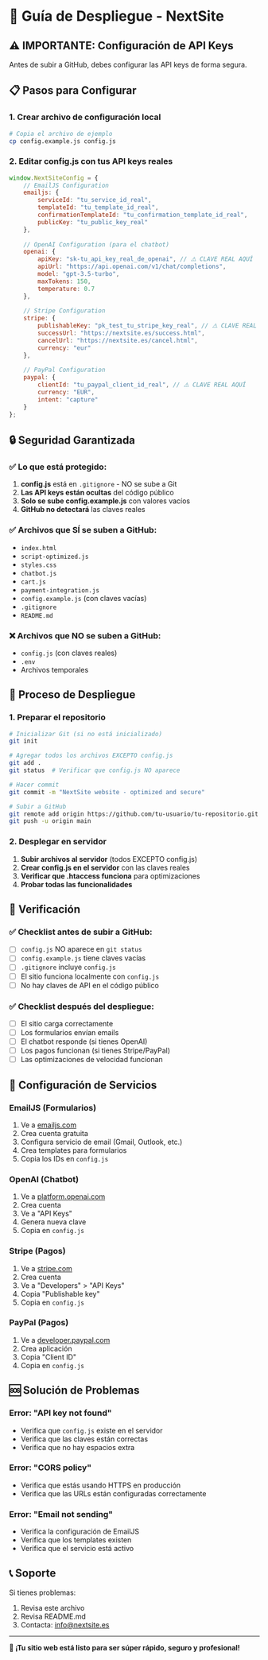 # 🚀 Guía de Despliegue - NextSite

## ⚠️ IMPORTANTE: Configuración de API Keys

Antes de subir a GitHub, debes configurar las API keys de forma segura.

## 📋 Pasos para Configurar

### 1. Crear archivo de configuración local

```bash
# Copia el archivo de ejemplo
cp config.example.js config.js
```

### 2. Editar config.js con tus API keys reales

```javascript
window.NextSiteConfig = {
    // EmailJS Configuration
    emailjs: {
        serviceId: "tu_service_id_real",
        templateId: "tu_template_id_real", 
        confirmationTemplateId: "tu_confirmation_template_id_real",
        publicKey: "tu_public_key_real"
    },
    
    // OpenAI Configuration (para el chatbot)
    openai: {
        apiKey: "sk-tu_api_key_real_de_openai", // ⚠️ CLAVE REAL AQUÍ
        apiUrl: "https://api.openai.com/v1/chat/completions",
        model: "gpt-3.5-turbo",
        maxTokens: 150,
        temperature: 0.7
    },
    
    // Stripe Configuration
    stripe: {
        publishableKey: "pk_test_tu_stripe_key_real", // ⚠️ CLAVE REAL AQUÍ
        successUrl: "https://nextsite.es/success.html",
        cancelUrl: "https://nextsite.es/cancel.html",
        currency: "eur"
    },
    
    // PayPal Configuration
    paypal: {
        clientId: "tu_paypal_client_id_real", // ⚠️ CLAVE REAL AQUÍ
        currency: "EUR",
        intent: "capture"
    }
};
```

## 🔒 Seguridad Garantizada

### ✅ Lo que está protegido:

1. **config.js** está en `.gitignore` - NO se sube a Git
2. **Las API keys están ocultas** del código público
3. **Solo se sube config.example.js** con valores vacíos
4. **GitHub no detectará** las claves reales

### ✅ Archivos que SÍ se suben a GitHub:
- `index.html`
- `script-optimized.js`
- `styles.css`
- `chatbot.js`
- `cart.js`
- `payment-integration.js`
- `config.example.js` (con claves vacías)
- `.gitignore`
- `README.md`

### ❌ Archivos que NO se suben a GitHub:
- `config.js` (con claves reales)
- `.env`
- Archivos temporales

## 🚀 Proceso de Despliegue

### 1. Preparar el repositorio

```bash
# Inicializar Git (si no está inicializado)
git init

# Agregar todos los archivos EXCEPTO config.js
git add .
git status  # Verificar que config.js NO aparece

# Hacer commit
git commit -m "NextSite website - optimized and secure"

# Subir a GitHub
git remote add origin https://github.com/tu-usuario/tu-repositorio.git
git push -u origin main
```

### 2. Desplegar en servidor

1. **Subir archivos al servidor** (todos EXCEPTO config.js)
2. **Crear config.js en el servidor** con las claves reales
3. **Verificar que .htaccess funciona** para optimizaciones
4. **Probar todas las funcionalidades**

## 🧪 Verificación

### ✅ Checklist antes de subir a GitHub:

- [ ] `config.js` NO aparece en `git status`
- [ ] `config.example.js` tiene claves vacías
- [ ] `.gitignore` incluye `config.js`
- [ ] El sitio funciona localmente con `config.js`
- [ ] No hay claves de API en el código público

### ✅ Checklist después del despliegue:

- [ ] El sitio carga correctamente
- [ ] Los formularios envían emails
- [ ] El chatbot responde (si tienes OpenAI)
- [ ] Los pagos funcionan (si tienes Stripe/PayPal)
- [ ] Las optimizaciones de velocidad funcionan

## 🔧 Configuración de Servicios

### EmailJS (Formularios)
1. Ve a [emailjs.com](https://www.emailjs.com/)
2. Crea cuenta gratuita
3. Configura servicio de email (Gmail, Outlook, etc.)
4. Crea templates para formularios
5. Copia los IDs en `config.js`

### OpenAI (Chatbot)
1. Ve a [platform.openai.com](https://platform.openai.com/)
2. Crea cuenta
3. Ve a "API Keys"
4. Genera nueva clave
5. Copia en `config.js`

### Stripe (Pagos)
1. Ve a [stripe.com](https://stripe.com/)
2. Crea cuenta
3. Ve a "Developers" > "API Keys"
4. Copia "Publishable key"
5. Copia en `config.js`

### PayPal (Pagos)
1. Ve a [developer.paypal.com](https://developer.paypal.com/)
2. Crea aplicación
3. Copia "Client ID"
4. Copia en `config.js`

## 🆘 Solución de Problemas

### Error: "API key not found"
- Verifica que `config.js` existe en el servidor
- Verifica que las claves están correctas
- Verifica que no hay espacios extra

### Error: "CORS policy"
- Verifica que estás usando HTTPS en producción
- Verifica que las URLs están configuradas correctamente

### Error: "Email not sending"
- Verifica la configuración de EmailJS
- Verifica que los templates existen
- Verifica que el servicio está activo

## 📞 Soporte

Si tienes problemas:
1. Revisa este archivo
2. Revisa README.md
3. Contacta: info@nextsite.es

---

**🎉 ¡Tu sitio web está listo para ser súper rápido, seguro y profesional!**
